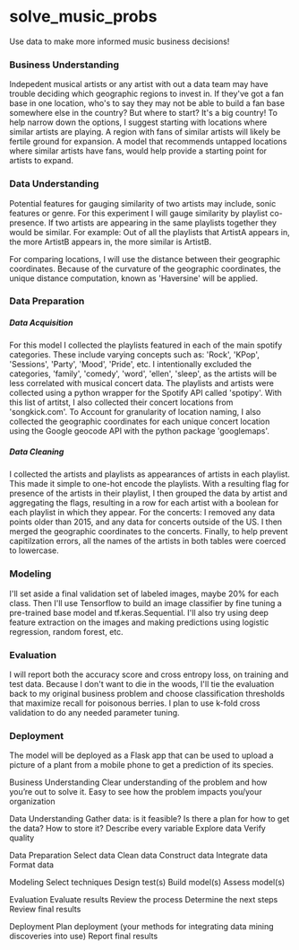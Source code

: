 # solve_music_probs
Use data to make more informed music business decisions!



### Business Understanding 

Indepedent musical artists or any artist with out a data team may have trouble deciding which geographic regions to invest in. If they've got a fan base in one location, who's to say they may not be able to build a fan base somewhere else in the country? But where to start? It's a big country! To help narrow down the options, I suggest starting with locations where similar artists are playing. A region with fans of similar artists will likely be fertile ground for expansion. A model that recommends untapped locations where similar artists have fans, would help provide a starting point for artists to expand.

### Data Understanding

Potential features for gauging similarity of two artists may include, sonic features or genre. For this experiment I will gauge similarity by playlist co-presence. If two artists are appearing in the same playlists together they would be similar. For example: Out of all the playlists that ArtistA appears in, the more ArtistB appears in, the more similar is ArtistB.

For comparing locations, I will use the distance between their geographic coordinates. Because of the curvature of the geographic coordinates, the unique distance computation, known as 'Haversine' will be applied.

### Data Preparation

##### Data Acquisition
For this model I collected the playlists featured in each of the main spotify categories. These include varying concepts such as: 'Rock', 'KPop', 'Sessions', 'Party', 'Mood', 'Pride', etc. I intentionally excluded the categories, 'family', 'comedy', 'word', 'ellen', 'sleep', as the artists will be less correlated with musical concert data. The playlists and artists were collected using a python wrapper for the Spotify API called 'spotipy'. 
With this list of artitst, I also collected their concert locations from 'songkick.com'. To Account for granularity of location naming, I also collected the geographic coordinates for each unique concert location using the Google geocode API with the python package 'googlemaps'.

##### Data Cleaning
I collected the artists and playlists as appearances of artists in each playlist. This made it simple to one-hot encode the playlists. With a resulting flag for presence of the artists in their playlist, I then grouped the data by artist and aggregating the flags, resulting in a row for each artist with a boolean for  each playlist in which they appear. 
For the concerts: I removed any data points older than 2015, and any data for concerts outside of the US. I then merged the geographic coordinates to the concerts. Finally, to help prevent capitilzation errors, all the names of the artists in both tables were coerced to lowercase.

### Modeling


I'll set aside a final validation set of labeled images, maybe 20% for each class. Then I'll use Tensorflow to build an image classifier by fine tuning a pre-trained base model and tf.keras.Sequential. I'll also try using deep feature extraction on the images and making predictions using logistic regression, random forest, etc.

### Evaluation
I will report both the accuracy score and cross entropy loss, on training and test data. Because I don't want to die in the woods, I'll tie the evaluation back to my original business problem and choose classification thresholds that maximize recall for poisonous berries. I plan to use k-fold cross validation to do any needed parameter tuning.

### Deployment
The model will be deployed as a Flask app that can be used to upload a picture of a plant from a mobile phone to get a prediction of its species.


Business Understanding
Clear understanding of the problem and how you’re out to solve it.
Easy to see how the problem impacts you/your organization

Data Understanding
Gather data: is it feasible? Is there a plan for how to get the data? How to store it?
Describe every variable
Explore data
Verify quality

Data Preparation
Select data
Clean data
Construct data
Integrate data
Format data

Modeling
Select techniques
Design test(s)
Build model(s)
Assess model(s)

Evaluation
Evaluate results
Review the process
Determine the next steps
Review final results

Deployment
Plan deployment (your methods for integrating data mining discoveries into use)
Report final results
